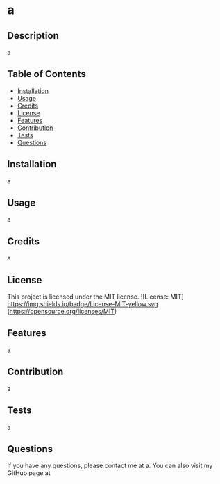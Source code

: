 # a

  ## Description
  a

  ## Table of Contents
  - [Installation](#installation)
  - [Usage](#usage)
  - [Credits](#credits)
  - [License](#license)
  - [Features](#features)
  - [Contribution](#contribution)
  - [Tests](#tests)
  - [Questions](#questions)

  ## Installation
  a

  ## Usage
  a

  ## Credits
  a

  ## License
  This project is licensed under the MIT license.
  ![License: MIT] https://img.shields.io/badge/License-MIT-yellow.svg
  (https://opensource.org/licenses/MIT)

  ## Features
  a

  ## Contribution
  a

  ## Tests
  a

  ## Questions
  If you have any questions, please contact me at a.
  You can also visit my GitHub page at
  
